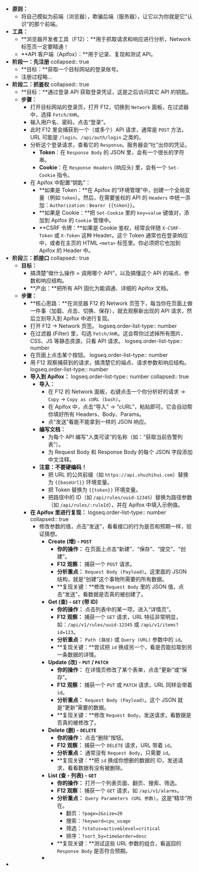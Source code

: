 - **原则：**
	- 将自己模拟为前端（浏览器），欺骗后端（服务器），让它以为你就是它“认识”的那个前端。
- **工具：**
	- **浏览器开发者工具（F12）：**用于抓取请求和响应进行分析，Network 标签页一定要精通！
	- **API 客户端（Apifox）：**用于记录、复现和测试 API。
- **阶段一：先注册**
  collapsed:: true
	- **目标：**获取一个目标网站的登录账号。
	- 注册过程略...
- **阶段二：抓鉴权**
  collapsed:: true
	- **目标：**通过登录 API 获取登录凭证，这是之后访问其它 API 的钥匙。
	- **步骤：**
		- 打开目标网站的登录页，打开 F12，切换到 `Network` 面板，在过滤器中，选择 `Fetch/XHR`。
		- 输入用户名、密码，点击“登录”。
		- 此时 F12 里会捕获到一个（或多个）API 请求，通常是 `POST` 方法，URL 可能是 `/login`、`/api/auth/login` 之类的。
		- 分析这个登录请求，查看它的 `Response`。服务器会“吐”出你的凭证。
			- **Token**：在 `Response Body` 的 JSON 里，会有一个很长的字符串。
			- **Cookie**：在 `Response Headers` (响应头) 里，会有一个 `Set-Cookie` 指令。
		- 在 Apifox 中配置“钥匙”：
			- **如果是 Token：**在 Apifox 的“环境管理”中，创建一个全局变量（例如 `token`）。然后，在需要鉴权的 API 的 `Headers` 中统一添加：`Authorization` : `Bearer {{token}}`。
			- **如果是 Cookie：**把 `Set-Cookie` 里的 `key=value` 键值对，添加到 Apifox 的 `Cookie` 管理中。
			- **CSRF 令牌：**如果是 Cookie 鉴权，经常会伴随 `X-CSRF-Token` 或 `X-Token` 这种 Header。这个 Token 通常也在登录响应中，或者在主页的 HTML `<meta>` 标签里。你必须把它也加到 Apifox 的 Header 中。
- **阶段三：抓接口**
  collapsed:: true
	- **目标：**
		- 搞清楚“做什么操作 = 调用哪个 API”，以及搞懂这个 API 的端点、参数和响应结构。
		- **产出：**把所有 API 固化为能调通、详细的 Apifox 文档。
	- **步骤：**
		- **核心思路：**在浏览器 F12 的 Network 页签下，每当你在页面上做一件事（加载、点击、切换、保存），就去观察新出现的 API 请求，然后立刻导入到 Apifox 中进行复现。
		- 打开 F12 -> Network 页签。
		  logseq.order-list-type:: number
		- 在过滤器 (Filter) 里，勾选 `Fetch/XHR`。这会帮你过滤掉所有图片、CSS、JS 等静态资源，只看 API 请求。
		  logseq.order-list-type:: number
		- 在页面上点击某个按钮。
		  logseq.order-list-type:: number
		- 用 F12 观察捕获到的请求，搞清楚它的端点、请求参数和响应结构。
		  logseq.order-list-type:: number
		- **导入到 Apifox：**
		  logseq.order-list-type:: number
		  collapsed:: true
			- **导入：**
				- 在 F12 的 Network 面板，右键点击一个你分析好的请求 -> `Copy` -> `Copy as cURL (bash)`。
				- 在 Apifox 中，点击“导入” -> “cURL”，粘贴即可。它会自动帮你填好所有 Headers、Body、Params。
				- 点“发送”看能不能拿到一样的 JSON 响应。
			- **编写文档：**
				- 为每个 API 编写“人类可读”的名称（如：“获取当前告警列表”）。
				- 为 Request Body 和 Response Body 的每个 JSON 字段添加中文注释。
			- **注意：不要硬编码！**
				- 把 URL 的公共前缀（如 `https://api.shuzhihui.com`）替换为 `{{baseUrl}}` 环境变量。
				- 把 Token 替换为 `{{token}}` 环境变量。
				- 把路径中的 ID（如 `/api/rules/uuid-12345`）替换为路径参数（如 `/api/rules/:ruleId`），并在 Apifox 中填入示例值。
		- **在 Apifox 里进行复现：**
		  logseq.order-list-type:: number
		  collapsed:: true
			- 修改参数的值，点击“发送”，看看接口的行为是否和预期一样，验证猜想。
				- **Create (增) - `POST`**
					- **你的操作：** 在页面上点击“新建”、“保存”、“提交”、“创建”。
					- **F12 观察：** 捕获一个 `POST` 请求。
					- **分析重点：** `Request Body (Payload)`。这里面的 JSON 结构，就是“创建”这个事物所需要的所有数据。
					- **复现关键：**修改 `Request Body` 里的 JSON 值，点击“发送”，看数据是否真的被创建了。
				- **Get (查) - `GET` (带 ID)**
					- **你的操作：** 点击列表中的某一项，进入“详情页”。
					- **F12 观察：** 捕获一个 `GET` 请求，URL 特征非常明显，如：`/api/v1/rules/uuid-12345` 或 `/api/v1/items?id=123`。
					- **分析重点：** `Path (路径)` 或 `Query (URL)` 参数中的 `id`。
					- **复现关键：**尝试把 `id` 换成另一个，看是否能拉取到另一条数据的详情。
				- **Update (改) - `PUT` / `PATCH`**
					- **你的操作：** 在详情页修改了某个表单，点击“更新”或“保存”。
					- **F12 观察：** 捕获一个 `PUT` 或 `PATCH` 请求，URL 同样会带着 `id`。
					- **分析重点：** `Request Body (Payload)`。这个 JSON 就是“更新”需要的数据。
					- **复现关键：**修改 `Request Body`，发送请求，看数据是否真的被修改了。
				- **Delete (删) - `DELETE`**
					- **你的操作：** 点击“删除”按钮。
					- **F12 观察：** 捕获一个 `DELETE` 请求，URL 带着 `id`。
					- **分析重点：** 通常没有 `Request Body`，只需要 `id`。
					- **复现关键：**把 `id` 换成你想删的数据的 ID，发送请求，看看数据有没有被删除。
				- **List (查 - 列表) - `GET`**
					- **你的操作：** 打开一个列表页面、翻页、搜索、筛选。
					- **F12 观察：** 捕获一个 `GET` 请求，如 `/api/v1/alarms`。
					- **分析重点：** `Query Parameters (URL 参数)`。这是“精华”所在。
						- 翻页：`?page=2&size=20`
						- 搜索：`?keyword=cpu_usage`
						- 筛选：`?status=active&level=critical`
						- 排序：`?sort_by=time&order=desc`
					- **复现关键：**测试这些 URL 参数的组合，看返回的 `Response Body` 是否符合预期。
				-
-